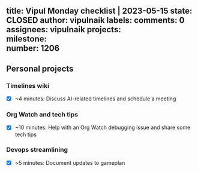 title:	Vipul Monday checklist | 2023-05-15
state:	CLOSED
author:	vipulnaik
labels:	
comments:	0
assignees:	vipulnaik
projects:	
milestone:	
number:	1206
--
## Personal projects

### Timelines wiki

- [x] ~4 minutes: Discuss AI-related timelines and schedule a meeting

### Org Watch and tech tips

- [x] ~10 minutes: Help with an Org Watch debugging issue and share some tech tips

### Devops streamlining

- [x] ~5 minutes: Document updates to gameplan
